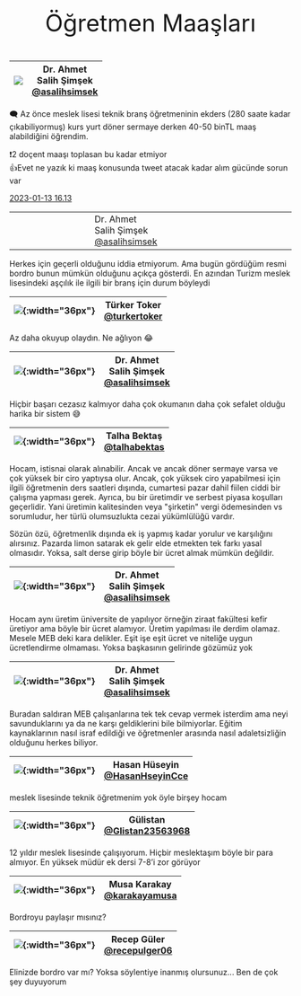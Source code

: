 <link href="../styles.css" rel="stylesheet"> 

<center><p class="fash" style="font-size:3em"> Öğretmen Maaşları </p></center>


|  ![](https://pbs.twimg.com/profile_images/1577979975180894209/Y7J7MloD_bigger.jpg) | Dr. Ahmet <br/> Salih  Şimşek <br/> [@asalihsimsek](https://twitter.com/asalihsimsek) |
|---------|--------------------------------------|

🗨️ Az önce meslek lisesi teknik branş öğretmeninin ekders (280 saate kadar çıkabiliyormuş) kurs yurt döner sermaye derken 40-50 binTL maaş alabildiğini öğrendim.   

❗️2 doçent maaşı toplasan bu kadar etmiyor   
👍Evet ne yazık ki maaş konusunda tweet atacak kadar alım gücünde sorun var  

[2023-01-13 16.13](https://twitter.com/asalihsimsek/status/1613886884110893057)

[](https://twitter.com/asalihsimsek/status/1613963517534818304)

<table border="0" style="border-collapse: collapse; width: 100%;">
<tbody>
<tr>
<td style="width: 11.1111%;"><img src="https://pbs.twimg.com/profile_images/1577979975180894209/Y7J7MloD_bigger.jpg" alt="" /></td>
<td style="width: 11.1111%;">Dr. Ahmet<br />Salih Şimşek<br /><a href="https://twitter.com/asalihsimsek">@asalihsimsek</a></td>
<td style="width: 11.1111%;"></td>
</tr>
</tbody>
</table>
Herkes için geçerli olduğunu iddia etmiyorum. Ama bugün gördüğüm resmi bordro bunun mümkün olduğunu açıkça gösterdi. En azından Turizm meslek lisesindeki aşçılık ile ilgili bir branş için durum böyleydi

[](https://twitter.com/turkertoker/status/1613944082866343936)

| ![](https://pbs.twimg.com/profile_images/1598456574040752128/GMPJdQA9.jpg){:width="36px"} | Türker Toker <br/> [@turkertoker](https://twitter.com/turkertoker) |  
|---------|--------------------------------------|

Az daha okuyup olaydın. Ne ağlıyon 😂

[](https://twitter.com/asalihsimsek/status/1613963770782515201)
 
|  ![](https://pbs.twimg.com/profile_images/1577979975180894209/Y7J7MloD.jpg){:width="36px"} | Dr. Ahmet <br/> Salih  Şimşek <br/> [@asalihsimsek](https://twitter.com/asalihsimsek) |  
|---------|--------------------------------------|

Hiçbir başarı cezasız kalmıyor daha çok okumanın daha çok sefalet olduğu harika bir sistem 😅

[](https://twitter.com/talhabektas/status/1613968188907159552)
  
| ![](https://pbs.twimg.com/profile_images/1541806763535749120/VfxxbLgF.jpg){:width="36px"} | Talha Bektaş <br/> [@talhabektas](https://twitter.com/talhabektas)|
|---------|--------------------------------------|

Hocam, istisnai olarak alınabilir. Ancak ve ancak döner sermaye varsa ve çok yüksek bir ciro yaptıysa olur. Ancak, çok yüksek ciro yapabilmesi için ilgili öğretmenin ders saatleri dışında, cumartesi pazar dahil fiilen ciddi bir çalışma yapması gerek. Ayrıca, bu bir üretimdir  ve serbest piyasa koşulları geçerlidir. Yani üretimin kalitesinden veya "şirketin" vergi ödemesinden vs sorumludur, her türlü olumsuzlukta cezai yükümlülüğü vardır.  

Sözün özü, öğretmenlik dışında ek iş yapmış kadar yorulur ve karşılığını alırsınız. Pazarda limon satarak ek gelir elde etmekten tek farkı yasal olmasıdır. Yoksa, salt derse girip böyle bir ücret almak mümkün değildir.

[](https://twitter.com/asalihsimsek/status/1613969772852412436)

|  ![](https://pbs.twimg.com/profile_images/1577979975180894209/Y7J7MloD.jpg){:width="36px"} | Dr. Ahmet <br/> Salih  Şimşek <br/> [@asalihsimsek](https://twitter.com/asalihsimsek) |
|---------|--------------------------------------|

Hocam aynı üretim üniversite de yapılıyor örneğin ziraat fakültesi kefir üretiyor ama böyle bir ücret alamıyor. Üretim yapılması ile derdim olamaz. Mesele MEB deki kara delikler. Eşit işe eşit ücret ve niteliğe uygun ücretlendirme olmaması. Yoksa başkasının gelirinde gözümüz yok

[](https://twitter.com/asalihsimsek/status/1613990417447456787)

|  ![](https://pbs.twimg.com/profile_images/1577979975180894209/Y7J7MloD.jpg){:width="36px"} | Dr. Ahmet <br/> Salih  Şimşek <br/> [@asalihsimsek](https://twitter.com/asalihsimsek) |
|---------|--------------------------------------|

Buradan saldıran MEB çalışanlarına tek tek cevap vermek isterdim ama neyi savunduklarını ya da ne karşı geldiklerini bile bilmiyorlar. Eğitim kaynaklarının nasıl israf edildiği ve öğretmenler arasında nasıl adaletsizliğin olduğunu herkes biliyor.

[](https://twitter.com/HasanHseyinCce/status/1613953521681928208)

|![](https://pbs.twimg.com/profile_images/997784439710257158/Fge6yHBf.jpg){:width="36px"} | Hasan Hüseyin <br/> [@HasanHseyinCce](https://twitter.com/HasanHseyinCce)|
|---------|--------------------------------------|

meslek lisesinde teknik öğretmenim yok öyle birşey hocam

[](https://twitter.com/Glistan23563968/status/1613957219019522056)

| ![](https://pbs.twimg.com/profile_images/1304141550419693570/ORckr33Y.jpg){:width="36px"} | Gülistan <br/> [@Glistan23563968](https://twitter.com/Glistan23563968)|
|---------|--------------------------------------|

12 yıldır meslek lisesinde çalışıyorum. Hiçbir meslektaşım böyle bir para almıyor. En yüksek müdür ek dersi 7-8’i zor görüyor

[](https://twitter.com/karakayamusa/status/1613970195155910673)

| ![](https://pbs.twimg.com/profile_images/682533991686254592/LwzCP28K.jpg){:width="36px"} | Musa Karakay <br/> [@karakayamusa](https://twitter.com/karakayamusa) |
|---------|--------------------------------------|

Bordroyu paylaşır mısınız?

[](https://twitter.com/recepulger06/status/1613974430354374665)

|![](https://pbs.twimg.com/profile_images/1592838080897187841/YLlSCfgM.jpg){:width="36px"} | Recep Güler <br/> [@recepulger06](https://twitter.com/recepulger06) |
|---------|--------------------------------------|

Elinizde bordro var mı? Yoksa söylentiye inanmış olursunuz... Ben de çok şey duyuyorum

